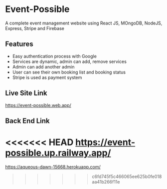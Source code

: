 # Event-Possible

A complete event management website using React JS, MOngoDB, NodeJS, Express, Stripe and Firebase

## Features
* Easy authentication process with Google
* Services are dynamic, admin can add, remove services
* Admin can add another admin
* User can see their own booking list and booking status
* Stripe is used as payment system

## Live Site Link
https://event-possible.web.app/

## Back End Link
<<<<<<< HEAD
https://event-possible.up.railway.app/
=======
https://aqueous-dawn-15668.herokuapp.com/
>>>>>>> c6fd745f5c466065ee625b0fe018aa41b266f11e



